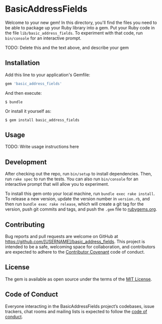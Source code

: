 # BasicAddressFields

Welcome to your new gem! In this directory, you'll find the files you need to be able to package up your Ruby library into a gem. Put your Ruby code in the file `lib/basic_address_fields`. To experiment with that code, run `bin/console` for an interactive prompt.

TODO: Delete this and the text above, and describe your gem

## Installation

Add this line to your application's Gemfile:

```ruby
gem 'basic_address_fields'
```

And then execute:

    $ bundle

Or install it yourself as:

    $ gem install basic_address_fields

## Usage

TODO: Write usage instructions here

## Development

After checking out the repo, run `bin/setup` to install dependencies. Then, run `rake spec` to run the tests. You can also run `bin/console` for an interactive prompt that will allow you to experiment.

To install this gem onto your local machine, run `bundle exec rake install`. To release a new version, update the version number in `version.rb`, and then run `bundle exec rake release`, which will create a git tag for the version, push git commits and tags, and push the `.gem` file to [rubygems.org](https://rubygems.org).

## Contributing

Bug reports and pull requests are welcome on GitHub at https://github.com/[USERNAME]/basic_address_fields. This project is intended to be a safe, welcoming space for collaboration, and contributors are expected to adhere to the [Contributor Covenant](http://contributor-covenant.org) code of conduct.

## License

The gem is available as open source under the terms of the [MIT License](https://opensource.org/licenses/MIT).

## Code of Conduct

Everyone interacting in the BasicAddressFields project’s codebases, issue trackers, chat rooms and mailing lists is expected to follow the [code of conduct](https://github.com/[USERNAME]/basic_address_fields/blob/master/CODE_OF_CONDUCT.md).
